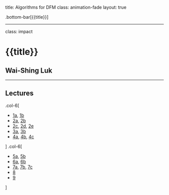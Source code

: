 title: Algorithms for DFM
class: animation-fade
layout: true

<!-- This slide will serve as the base layout for all your slides -->
.bottom-bar[{{title}}]

---

class: impact

{{title}}
=========

Wai-Shing Luk
-------------

---

Lectures
--------

.col-6[

-   [1a](lec00-remark.html), [1b](lec01-remark.html)
-   [2a](swdevtips.html), [2b](swdevtools.html)
-   [2c](lec02b-remark.html), [2d](complexity.html), [2e](algorithm.html)
-   [3a](lec03a-remark.html), [3b](lec03b-remark.html)
-   [4a](lec04a-remark.html), [4b](lec04b-remark.html), [4c](lec04c-remark.html)

] .col-6[

-   [5a](lec05a-remark.html), [5b](lec05b-remark.html)
-   [6a](../cvx/cutting_plane.html), [6b](../cvx/ellipsoid.html)
-   [7a](../netoptim/quickstart.html), [7b](netflow+cvxopt.html), [7c](useful_skew.pdf)
-   [8](lec08-remark.html)
-   [9](lec09-remark.html)

]
